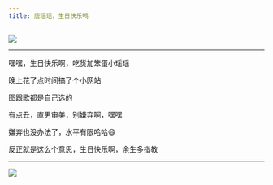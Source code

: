 ```yaml
---
title: 唐瑶瑶，生日快乐鸭
---
```


![](cover.jpg)

------


嘿嘿，生日快乐啊，吃货加笨蛋小瑶瑶

晚上花了点时间搞了个小网站

图跟歌都是自己选的

有点丑，直男审美，别嫌弃啊，嘿嘿

嫌弃也没办法了，水平有限哈哈😄

反正就是这么个意思，生日快乐啊，余生多指教



------


![](cover2.jpg)